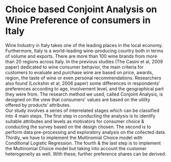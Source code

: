 # Choice based Conjoint Analysis on Wine Preference of consumers in Italy
Wine Industry in Italy takes one of the leading places in the local economy. Furthermore, Italy
is a world-leading wine-producing country both in terms of volume and exports. There are more than
100 wine brands from more than 20 regions across Italy. In the previous studies (The Casini et al, 2009
paper) dedicated to wine consumer behavior, the main criteria for customers to evaluate and purchase
wine are based on price, awards, region, the taste of wine or even personal recommendations.
Researchers also found (Lockshin et al, 2006 paper) some differences in respondents’ preferences
according to age, involvement level, and the geographical part they were from. The research method
we used, called Conjoint Analysis, is designed on the view that consumers' values are based on the
utility offered by products’ attributes. <br>
Our study involves a series of interrelated stages which can be classified into 4 main steps. The
first step in conducting the analysis is to identify suitable attributes and levels as motivators for
consumer choice & conducting the survey based on the design chosen. The second is to perform data
pre-processing and exploratory analysis on the collected data. Thirdly, we have to implement the
Multinomial Choice model with Conditional Logistic Regression. The fourth & the last step is to
implement the Multinomial Choice model but taking into account the customer heterogeneity as well.
With these, further preference shares can be derived.
